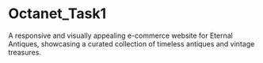 # Octanet_Task1
A responsive and visually appealing e-commerce website for Eternal Antiques, showcasing a curated collection of timeless antiques and vintage treasures.

